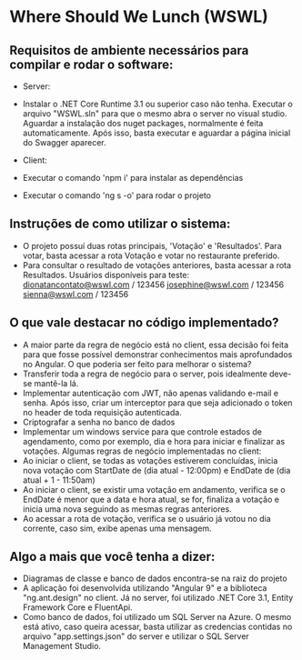 # Where Should We Lunch (WSWL)

## Requisitos de ambiente necessários para compilar e rodar o software:

- Server:
- Instalar o .NET Core Runtime 3.1 ou superior caso não tenha. Executar o arquivo "WSWL.sln" para que o mesmo abra o server no visual studio.
  Aguardar a instalação dos nuget packages, normalmente é feita automaticamente.
  Após isso, basta executar e aguardar a página inicial do Swagger aparecer.

- Client:
- Executar o comando 'npm i' para instalar as dependências
- Executar o comando 'ng s -o' para rodar o projeto

## Instruções de como utilizar o sistema:

- O projeto possuí duas rotas principais, 'Votação' e 'Resultados'. Para votar, basta acessar a rota Votação e votar no restaurante preferido.
- Para consultar o resultado de votações anteriores, basta acessar a rota Resultados.
  Usuários disponíveis para teste:
  dionatancontato@wswl.com / 123456
  josephine@wswl.com / 123456
  sienna@wswl.com / 123456

## O que vale destacar no código implementado?

- A maior parte da regra de negócio está no client, essa decisão foi feita para que fosse possível demonstrar conhecimentos mais aprofundados no Angular.
  O que poderia ser feito para melhorar o sistema?
- Transferir toda a regra de negócio para o server, pois idealmente deve-se mantê-la lá.
- Implementar autenticação com JWT, não apenas validando e-mail e senha. Após isso, criar um interceptor para que seja adicionado o token no header de toda requisição autenticada.
- Criptografar a senha no banco de dados
- Implementar um windows service para que controle estados de agendamento, como por exemplo, dia e hora para iniciar e finalizar as votações.
  Algumas regras de negócio implementadas no client:
- Ao iniciar o client, se todas as votações estiverem concluídas, inicia nova votação com StartDate de (dia atual - 12:00pm) e EndDate de (dia atual + 1 - 11:50am)
- Ao iniciar o client, se existir uma votação em andamento, verifica se o EndDate é menor que a data e hora atual, se for, finaliza a votação e inicia uma nova seguindo as mesmas regras anteriores.
- Ao acessar a rota de votação, verifica se o usuário já votou no dia corrente, caso sim, exibe apenas uma mensagem.

## Algo a mais que você tenha a dizer:

- Diagramas de classe e banco de dados encontra-se na raiz do projeto
- A aplicação foi desenvolvida utilizando "Angular 9" e a biblioteca "ng.ant.design" no client. Já no server, foi utilizado .NET Core 3.1, Entity Framework Core e FluentApi.
- Como banco de dados, foi utilizado um SQL Server na Azure. O mesmo está ativo, caso queira acessar,
  basta utilizar as credencias contidas no arquivo "app.settings.json" do server e utilizar o SQL Server Management Studio.
